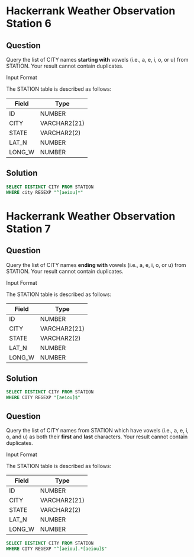 # Hackerrank Weather Observation Station 6

## Question

Query the list of CITY names **starting with** vowels (i.e., a, e, i, o, or u) from STATION. Your result cannot contain duplicates.

Input Format

The STATION table is described as follows:

|Field|Type|
|-----|----|
|ID   |NUMBER|
|CITY | VARCHAR2(21)|
|STATE|VARCHAR2(2)|
|LAT_N|NUMBER|
|LONG_W|NUMBER|

## Solution

```sql
SELECT DISTINCT CITY FROM STATION
WHERE city REGEXP "^[aeiou]*"
```
# Hackerrank Weather Observation Station 7

## Question

Query the list of CITY names **ending with** vowels (i.e., a, e, i, o, or u) from STATION. Your result cannot contain duplicates.

Input Format

The STATION table is described as follows:

|Field|Type|
|-----|----|
|ID   |NUMBER|
|CITY | VARCHAR2(21)|
|STATE|VARCHAR2(2)|
|LAT_N|NUMBER|
|LONG_W|NUMBER|

## Solution

```sql
SELECT DISTINCT CITY FROM STATION
WHERE CITY REGEXP "[aeiou]$"
```

## Question

Query the list of CITY names from STATION which have vowels (i.e., a, e, i, o, and u) as both their **first** and **last** characters. Your result cannot contain duplicates.

Input Format

The STATION table is described as follows:

|Field|Type|
|-----|----|
|ID   |NUMBER|
|CITY | VARCHAR2(21)|
|STATE|VARCHAR2(2)|
|LAT_N|NUMBER|
|LONG_W|NUMBER|

```sql
SELECT DISTINCT CITY FROM STATION
WHERE CITY REGEXP "^[aeiou].*[aeiou]$"
```
